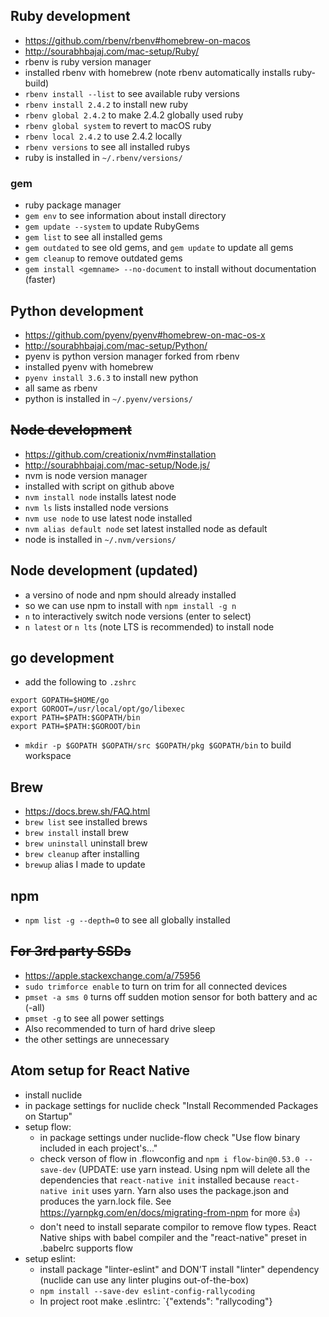 ## Ruby development
* https://github.com/rbenv/rbenv#homebrew-on-macos
* http://sourabhbajaj.com/mac-setup/Ruby/
* rbenv is ruby version manager
* installed rbenv with homebrew (note rbenv automatically installs ruby-build)
* `rbenv install --list` to see available ruby versions
* `rbenv install 2.4.2` to install new ruby
* `rbenv global 2.4.2` to make 2.4.2 globally used ruby
* `rbenv global system` to revert to macOS ruby
* `rbenv local 2.4.2` to use 2.4.2 locally
* `rbenv versions` to see all installed rubys
* ruby is installed in `~/.rbenv/versions/`

### gem
* ruby package manager
* `gem env` to see information about install directory
* `gem update --system` to update RubyGems
* `gem list` to see all installed gems
* `gem outdated` to see old gems, and `gem update` to update all gems
* `gem cleanup` to remove outdated gems
* `gem install <gemname> --no-document` to install without documentation (faster)

## Python development
* https://github.com/pyenv/pyenv#homebrew-on-mac-os-x
* http://sourabhbajaj.com/mac-setup/Python/
* pyenv is python version manager forked from rbenv
* installed pyenv with homebrew
* `pyenv install 3.6.3` to install new python
* all same as rbenv
* python is installed in `~/.pyenv/versions/`

## ~~Node development~~
* https://github.com/creationix/nvm#installation
* http://sourabhbajaj.com/mac-setup/Node.js/
* nvm is node version manager
* installed with script on github above
* `nvm install node` installs latest node
* `nvm ls` lists installed node versions
* `nvm use node` to use latest node installed
* `nvm alias default node` set latest installed node as default
* node is installed in `~/.nvm/versions/`

## Node development (updated)
* a versino of node and npm should already installed
* so we can use npm to install with `npm install -g n`
* `n` to interactively switch node versions (enter to select)
* `n latest` or `n lts` (note LTS is recommended) to install node

## go development
* add the following to `.zshrc`
```
export GOPATH=$HOME/go
export GOROOT=/usr/local/opt/go/libexec
export PATH=$PATH:$GOPATH/bin
export PATH=$PATH:$GOROOT/bin
```
* `mkdir -p $GOPATH $GOPATH/src $GOPATH/pkg $GOPATH/bin` to build workspace

## Brew
* https://docs.brew.sh/FAQ.html
* `brew list` see installed brews
* `brew install` install brew
* `brew uninstall` uninstall brew
* `brew cleanup` after installing
* `brewup` alias I made to update

## npm
* `npm list -g --depth=0` to see all globally installed

## ~~For 3rd party SSDs~~
* https://apple.stackexchange.com/a/75956
* `sudo trimforce enable` to turn on trim for all connected devices
* `pmset -a sms 0` turns off sudden motion sensor for both battery and ac (-all)
* `pmset -g` to see all power settings
* Also recommended to turn of hard drive sleep
* the other settings are unnecessary

## Atom setup for React Native
* install nuclide
* in package settings for nuclide check "Install Recommended Packages on Startup"
* setup flow:
    * in package settings under nuclide-flow check "Use flow binary included in each project's..."
    * check verson of flow in .flowconfig and `npm i flow-bin@0.53.0 --save-dev` (UPDATE: use yarn instead. Using npm will delete all the dependencies that `react-native init` installed because `react-native init` uses yarn. Yarn also uses the package.json and produces the yarn.lock file. See https://yarnpkg.com/en/docs/migrating-from-npm for more :thumbsup:)
    * don't need to install separate compilor to remove flow types. React Native ships with babel compiler and the "react-native" preset in .babelrc supports flow
* setup eslint:
    * install package "linter-eslint" and DON'T install "linter" dependency (nuclide can use any linter plugins out-of-the-box)
    * `npm install --save-dev eslint-config-rallycoding`
    * In project root make .eslintrc: `{"extends": "rallycoding"}
